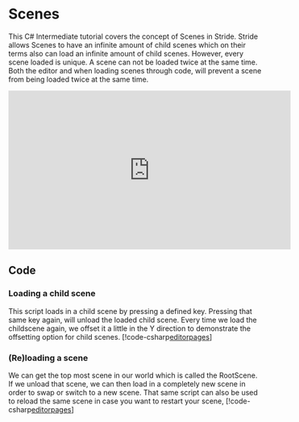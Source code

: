 # Scenes

This C# Intermediate tutorial covers the concept of Scenes in Stride. Stride allows Scenes to have an infinite amount of child scenes which on their terms also can load an infinite amount of child scenes. However, every scene loaded is unique. A scene can not be loaded twice at the same time. Both the editor and when loading scenes through code, will prevent a scene from being loaded twice at the same time.

<iframe width="560" height="315" src="https://www.youtube.com/embed/G7OvA-9erpE " frameborder="0" allow="accelerometer; autoplay; encrypted-media; gyroscope; picture-in-picture" allowfullscreen></iframe>

## Code
### Loading a child scene
This script loads in a child scene by pressing a defined key. Pressing that same key again, will unload the loaded child scene. Every time we load the childscene again, we offset it a little in the Y direction to demonstrate the offsetting option for child scenes.
[!code-csharp[editorpages](..\..\..\..\stride\samples\Tutorials\CSharpIntermediate\CSharpIntermediate\CSharpIntermediate.Game\06_Scenes\LoadChildScene.cs)]

### (Re)loading a scene
We can get the top most scene in our world which is called the RootScene. If we unload that scene, we can then load in a completely new scene in order to swap or switch to a new scene. That same script can also be used to reload the same scene in case you want to restart your scene,
[!code-csharp[editorpages](..\..\..\..\stride\samples\Tutorials\CSharpIntermediate\CSharpIntermediate\CSharpIntermediate.Game\06_Scenes\LoadScene.cs)]
